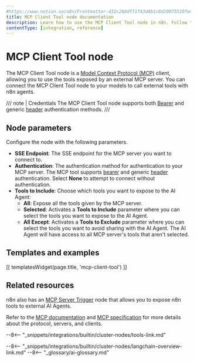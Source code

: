 ```yaml
---
#https://www.notion.so/n8n/Frontmatter-432c2b8dff1f43d4b1c8d20075510fe4
title: MCP Client Tool node documentation
description: Learn how to use the MCP Client Tool node in n8n. Follow technical documentation to integrate MCP Client Tool node into your workflows.
contentType: [integration, reference]
---
```


# MCP Client Tool node

The MCP Client Tool node is a [Model Context Protocol (MCP)](https://modelcontextprotocol.io/introduction) client, allowing you to use the tools exposed by an external MCP server. You can connect the MCP Client Tool node to your models to call external tools with n8n agents.

///  note  | Credentials
The MCP Client Tool node supports both [Bearer](/integrations/builtin/credentials/httprequest.md#using-bearer-auth) and generic [header](/integrations/builtin/credentials/httprequest.md#using-header-auth) authentication methods.
///

## Node parameters

Configure the node with the following parameters.

* **SSE Endpoint**: The SSE endpoint for the MCP server you want to connect to.
* **Authentication**: The authentication method for authentication to your MCP server. The MCP tool supports [bearer](/integrations/builtin/credentials/httprequest.md#using-bearer-auth) and generic [header](/integrations/builtin/credentials/httprequest.md#using-header-auth) authentication. Select **None** to attempt to connect without authentication.
* **Tools to Include**: Choose which tools you want to expose to the AI Agent:
	* **All**: Expose all the tools given by the MCP server.
	* **Selected**: Activates a **Tools to Include** parameter where you can select the tools you want to expose to the AI Agent.
	* **All Except**: Activates a **Tools to Exclude** parameter where you can select the tools you want to avoid sharing with the AI Agent. The AI Agent will have access to all MCP server's tools that aren't selected.

## Templates and examples

<!-- see https://www.notion.so/n8n/Pull-in-templates-for-the-integrations-pages-37c716837b804d30a33b47475f6e3780 -->
[[ templatesWidget(page.title, 'mcp-client-tool') ]]

## Related resources

n8n also has an [MCP Server Trigger](/integrations/builtin/core-nodes/n8n-nodes-langchain.mcptrigger.md) node that allows you to expose n8n tools to external AI Agents.

Refer to the [MCP documentation](https://modelcontextprotocol.io/introduction) and [MCP specification](https://modelcontextprotocol.io/specification/) for more details about the protocol, servers, and clients.

--8<-- "_snippets/integrations/builtin/cluster-nodes/tools-link.md"

--8<-- "_snippets/integrations/builtin/cluster-nodes/langchain-overview-link.md"
--8<-- "_glossary/ai-glossary.md"

